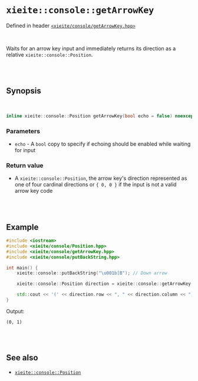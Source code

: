 # `xieite::console::getArrowKey`
Defined in header [`<xieite/console/getArrowKey.hpp>`](../../include/xieite/console/getArrowKey.hpp)

<br/>

Waits for an arrow key input and immediately returns its direction as a relative `xieite::console::Position`.

<br/><br/>

## Synopsis

<br/>

```cpp
inline xieite::console::Position getArrowKey(bool echo = false) noexcept;
```
### Parameters
- `echo` - A `bool` copy to specify if echoing should be enabled while waiting for input
### Return value
- A `xieite::console::Position`, the arrow key's direction represented as one of four cardinal directions or `{ 0, 0 }` if the input is not a valid arrow key code

<br/><br/>

## Example
```cpp
#include <iostream>
#include <xieite/console/Position.hpp>
#include <xieite/console/getArrowKey.hpp>
#include <xieite/console/putBackString.hpp>

int main() {
	xieite::console::putBackString("\u001b[B"); // Down arrow

	xieite::console::Position direction = xieite::console::getArrowKey();

	std::cout << '(' << direction.row << ", " << direction.column << ")\n";
}
```
Output:
```
(0, 1)
```

<br/><br/>

## See also
- [`xieite::console::Position`](../../docs/console/Position.md)

